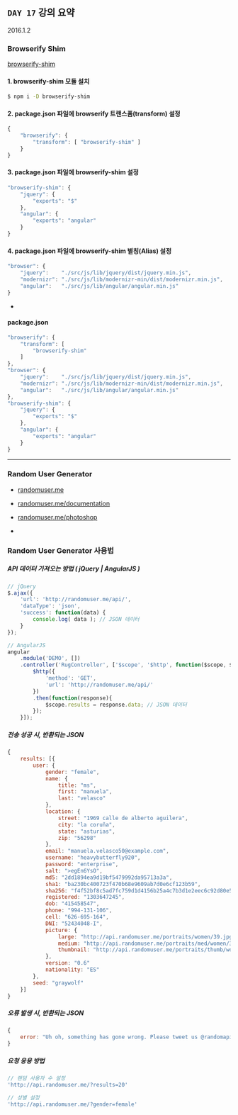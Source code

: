 ## `DAY 17` 강의 요약

2016.1.2

### Browserify Shim

[browserify-shim](https://www.npmjs.com/package/browserify-shim)

#### 1. browserify-shim 모듈 설치

```sh
$ npm i -D browserify-shim
```

#### 2. package.json 파일에 browserify 트랜스폼(transform) 설정

```js
{
	"browserify": {
		"transform": [ "browserify-shim" ]
	}
}
```

#### 3. package.json 파일에 browserify-shim 설정

```js
"browserify-shim": {
	"jquery": {
		"exports": "$"
	},
	"angular": {
		"exports": "angular"
	}
}
```

#### 4. package.json 파일에 browserify-shim 별칭(Alias) 설정

```js
"browser": {
	"jquery":    "./src/js/lib/jquery/dist/jquery.min.js",
	"modernizr": "./src/js/lib/modernizr-min/dist/modernizr.min.js",
	"angular":   "./src/js/lib/angular/angular.min.js"
}
```

-

#### package.json

```js
"browserify": {
	"transform": [
		"browserify-shim"
	]
},
"browser": {
	"jquery":    "./src/js/lib/jquery/dist/jquery.min.js",
	"modernizr": "./src/js/lib/modernizr-min/dist/modernizr.min.js",
	"angular":   "./src/js/lib/angular/angular.min.js"
},
"browserify-shim": {
	"jquery": {
		"exports": "$"
	},
	"angular": {
		"exports": "angular"
	}
}
```

---

### Random User Generator

- [randomuser.me](https://randomuser.me/)
- [randomuser.me/documentation](https://randomuser.me/documentation)
- [randomuser.me/photoshop](https://randomuser.me/photoshop)

-

### Random User Generator 사용법

##### API 데이터 가져오는 방법 ( jQuery | AngularJS )

```js
// jQuery
$.ajax({
	'url': 'http://randomuser.me/api/',
	'dataType': 'json',
	'success': function(data) {
		console.log( data ); // JSON 데이터
	}
});

// AngularJS
angular
	.module('DEMO', [])
	.controller('RugController', ['$scope', '$http', function($scope, $http){
		$http({
			'method': 'GET',
			'url': 'http://randomuser.me/api/'
		})
		.then(function(response){
			$scope.results = response.data; // JSON 데이터
		});
	}]);
```

##### 전송 성공 시, 반환되는 JSON

```js
{
	results: [{
		user: {
			gender: "female",
			name: {
				title: "ms",
				first: "manuela",
				last: "velasco"
			},
			location: {
				street: "1969 calle de alberto aguilera",
				city: "la coruña",
				state: "asturias",
				zip: "56298"
			},
			email: "manuela.velasco50@example.com",
			username: "heavybutterfly920",
			password: "enterprise",
			salt: ">egEn6YsO",
			md5: "2dd1894ea9d19bf5479992da95713a3a",
			sha1: "ba230bc400723f470b68e9609ab7d0e6cf123b59",
			sha256: "f4f52bf8c5ad7fc759d1d4156b25a4c7b3d1e2eec6c92d80e508aa0b7946d4ba",
			registered: "1303647245",
			dob: "415458547",
			phone: "994-131-106",
			cell: "626-695-164",
			DNI: "52434048-I",
			picture: {
				large: "http://api.randomuser.me/portraits/women/39.jpg",
				medium: "http://api.randomuser.me/portraits/med/women/39.jpg",
				thumbnail: "http://api.randomuser.me/portraits/thumb/women/39.jpg",
			},
			version: "0.6"
			nationality: "ES"
		},
		seed: "graywolf"
	}]
}
```

##### 오류 발생 시, 반환되는 JSON

```js
{
	error: "Uh oh, something has gone wrong. Please tweet us @randomapi about the issue. Thank you."
}
```

##### 요청 응용 방법

```js
// 랜덤 사용자 수 설정
'http://api.randomuser.me/?results=20'

// 성별 설정
'http://api.randomuser.me/?gender=female'
```
